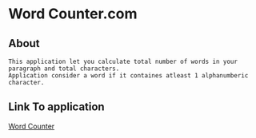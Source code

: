 # Word Counter.com

## About
    This application let you calculate total number of words in your paragraph and total characters.
    Application consider a word if it containes atleast 1 alphanumberic character.
## Link To application
[Word Counter](https://a-deep97.github.io/word-counter/)